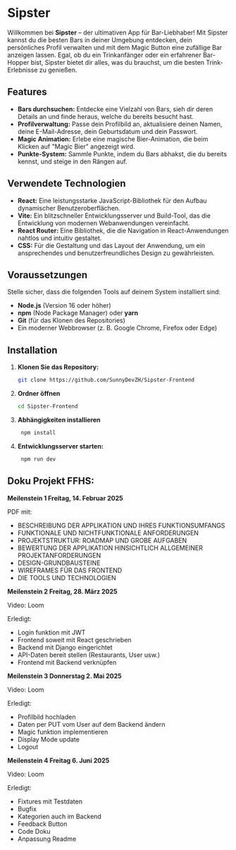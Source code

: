 # Sipster

Willkommen bei **Sipster** – der ultimativen App für Bar-Liebhaber! Mit Sipster kannst du die besten Bars in deiner Umgebung entdecken, dein persönliches Profil verwalten und mit dem Magic Button eine zufällige Bar anzeigen lassen. Egal, ob du ein Trinkanfänger oder ein erfahrener Bar-Hopper bist, Sipster bietet dir alles, was du brauchst, um die besten Trink-Erlebnisse zu genießen.

## Features

- **Bars durchsuchen:** Entdecke eine Vielzahl von Bars, sieh dir deren Details an und finde heraus, welche du bereits besucht hast.
- **Profilverwaltung:** Passe dein Profilbild an, aktualisiere deinen Namen, deine E-Mail-Adresse, dein Geburtsdatum und dein Passwort.
- **Magic Animation:** Erlebe eine magische Bier-Animation, die beim Klicken auf "Magic Bier" angezeigt wird.
- **Punkte-System:** Sammle Punkte, indem du Bars abhakst, die du bereits kennst, und steige in den Rängen auf.

## Verwendete Technologien

- **React:** Eine leistungsstarke JavaScript-Bibliothek für den Aufbau dynamischer Benutzeroberflächen.
- **Vite:** Ein blitzschneller Entwicklungsserver und Build-Tool, das die Entwicklung von modernen Webanwendungen vereinfacht.
- **React Router:** Eine Bibliothek, die die Navigation in React-Anwendungen nahtlos und intuitiv gestaltet.
- **CSS:** Für die Gestaltung und das Layout der Anwendung, um ein ansprechendes und benutzerfreundliches Design zu gewährleisten.

## Voraussetzungen

Stelle sicher, dass die folgenden Tools auf deinem System installiert sind:

- **Node.js** (Version 16 oder höher)
- **npm** (Node Package Manager) oder **yarn**
- **Git** (für das Klonen des Repositories)
- Ein moderner Webbrowser (z. B. Google Chrome, Firefox oder Edge)


## Installation

1. **Klonen Sie das Repository:**

   ```bash
   git clone https://github.com/SunnyDevZH/Sipster-Frontend

2. **Ordner öffnen**
    ```bash
    cd Sipster-Frontend

3. **Abhängigkeiten installieren**
   ```bash
    npm install

4. **Entwicklungsserver starten:**
   ```bash
    npm run dev 

## Doku Projekt FFHS:

**Meilenstein 1 Freitag, 14. Februar 2025**

PDF mit:

- BESCHREIBUNG DER APPLIKATION UND IHRES FUNKTIONSUMFANGS
- FUNKTIONALE UND NICHTFUNKTIONALE ANFORDERUNGEN
- PROJEKTSTRUKTUR: ROADMAP UND GROBE AUFGABEN
- BEWERTUNG DER APPLIKATION HINSICHTLICH ALLGEMEINER PROJEKTANFORDERUNGEN
- DESIGN-GRUNDBAUSTEINE
- WIREFRAMES FÜR DAS FRONTEND
- DIE TOOLS UND TECHNOLOGIEN

**Meilenstein 2 Freitag, 28. März 2025**

Video: Loom 

Erledigt:
- Login funktion mit JWT
- Frontend soweit mit React geschrieben
- Backend mit Django eingerichtet
- API-Daten bereit stellen (Restaurants, User usw.)
- Frontend mit Backend verknüpfen

**Meilenstein 3 Donnerstag 2. Mai 2025**

Video: Loom 

Erledigt:
- Profilbild hochladen
- Daten per PUT vom User auf dem Backend ändern
- Magic funktion implementieren
- Display Mode update
- Logout

**Meilenstein 4 Freitag 6. Juni 2025**

Video: Loom 

Erledigt:
- Fixtures mit Testdaten
- Bugfix
- Kategorien auch im Backend 
- Feedback Button
- Code Doku
- Anpassung Readme